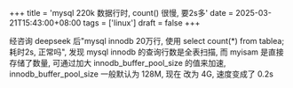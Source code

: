 +++
title = 'mysql 220k 数据行时, count() 很慢, 要2s多'
date = 2025-03-21T15:43:00+08:00
tags = ['linux']
draft = false
+++

经咨询 deepseek 后"mysql innodb 20万行, 使用 select count(*) from tablea; 耗时2s, 正常吗", 发现 mysql innodb 的查询行数是全表扫描, 而 myisam 是直接存储了数量, 
可通过加大 innodb_buffer_pool_size 的值来加速, innodb_buffer_pool_size 一般默认为 128M, 现在 改为 4G, 速度变成了 0.2s
